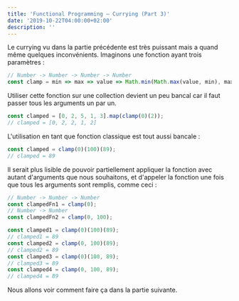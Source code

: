 ```yaml
---
title: 'Functional Programming — Currying (Part 3)'
date: '2019-10-22T04:00:00+02:00'
description: ''
---
```


Le currying vu dans la partie précédente est très puissant mais a quand même quelques inconvénients. Imaginons une fonction ayant trois paramètres :

```js
// Number -> Number -> Number -> Number
const clamp = min => max => value => Math.min(Math.max(value, min), max);
```

Utiliser cette fonction sur une collection devient un peu bancal car il faut passer tous les arguments un par un.

```js
const clamped = [0, 2, 5, 1, 3].map(clamp(0)(2));
// clamped = [0, 2, 2, 1, 2]
```

L'utilisation en tant que fonction classique est tout aussi bancale :

```js
const clamped = clamp(0)(100)(89);
// clamped = 89
```

Il serait plus lisible de pouvoir partiellement appliquer la fonction avec autant d'arguments que nous souhaitons, et d'appeler la fonction une fois que tous les arguments sont remplis, comme ceci :

```js
// Number -> Number -> Number
const clampedFn1 = clamp(0);
// Number -> Number
const clampedFn2 = clamp(0, 100);

const clamped1 = clamp(0)(100)(89);
// clamped1 = 89
const clamped2 = clamp(0, 100)(89);
// clamped2 = 89
const clamped3 = clamp(0)(100, 89);
// clamped3 = 89
const clamped4 = clamp(0, 100, 89);
// clamped4 = 89
```

Nous allons voir comment faire ça dans la partie suivante.
